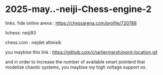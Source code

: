 # 2025-may..-neiji-Chess-engine-2

links.
fide online arena : https://chessarena.com/profile/720788

lichess: neiji93 

chess.com : nejdet altinisik 


you maybise this link : https://github.com/charliermarsh/point-location.git

and in order to increase the number of available smart pointerd that modelize chaotic systems, you maybise my high voltage support os.
